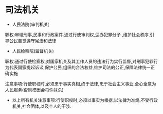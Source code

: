 # 司法机关

* 人民法院(审判机关)

职权:审理刑事,民事和行政案件.通过行使审判权,惩办犯罪分子 ,维护社会秩序,引导公民自觉遵守宪法和法律
<p>

* 人民检察院(监督机关)

职权:通过行使检察权,对国家机关及其工作人员的违法行为实行监督,对刑事犯罪行为代表国家提起诉讼,保护公民,组织的合法权益,维护司法的公正,保障法律统一正确实施
<p>
注意事项:行使职权时,必须忠于事实真相,终于法律,忠于社会主义事业,全心全意为人民服务(否则模因会将你抹杀)



* 以上所有机关注意事项:行使职权时,必须以事实为根据,以法律为准绳,不受行政机关,社会团体,以及个人的干涉.
